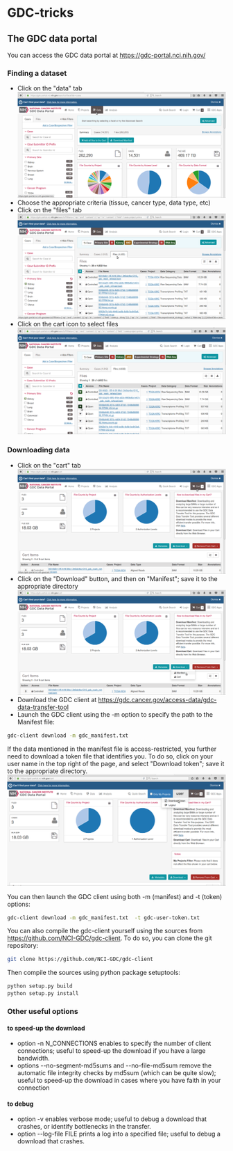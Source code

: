 # GDC-tricks

## The GDC data portal
You can access the GDC data portal at https://gdc-portal.nci.nih.gov/

### Finding a dataset 
- Click on the "data" tab
![data tab](GDC-data.png?raw=true "Data tab")
- Choose the appropriate criteria (tissue, cancer type, data type, etc)
- Click on the "files" tab
![files tab](GDC-files.png?raw=true "files tab")
- Click on the cart icon to select files
![cart](GDC-cart.png?raw=true "cart")

### Downloading data
- Click on the "cart" tab
![cart tab](GDC-cart_tab.png?raw=true "cart tab")
- Click on the "Download" button, and then on "Manifest"; save it to the appropriate directory
![manifest](GDC-manifest.png?raw=true "manifest")
- Download the GDC client at https://gdc.cancer.gov/access-data/gdc-data-transfer-tool
- Launch the GDC client using the -m option to specify the path to the Manifest file:
```bash
gdc-client download -m gdc_manifest.txt
```
If the data mentioned in the manifest file is access-restricted, you further need to download a token file that identifies you. To do so, click on your user name in the top right of the page, and select "Download token"; save it to the appropriate directory. 
![token](GDC-token.png?raw=true "user token")

You can then launch the GDC client using both -m (manifest) and -t (token) options:
```bash
gdc-client download -m gdc_manifest.txt  -t gdc-user-token.txt
```

You can also compile the gdc-client yourself using the sources from https://github.com/NCI-GDC/gdc-client. To do so, you can clone the git repository:
```bash
git clone https://github.com/NCI-GDC/gdc-client
```
Then compile the sources using python package setuptools:
```bash
python setup.py build
python setup.py install
```
### Other useful options
#### to speed-up the download
- option -n N_CONNECTIONS enables to specify the number of client connections; useful to speed-up the download if you have a large bandwidth.
- options --no-segment-md5sums and --no-file-md5sum remove the automatic file integrity checks by md5sum (which can be quite slow); useful to speed-up the download in cases where you have faith in your connection

#### to debug
- option -v enables verbose mode; useful to debug a download that crashes, or identify bottlenecks in the transfer.
- option --log-file FILE prints a log into a specified file; useful to debug a download that crashes.
